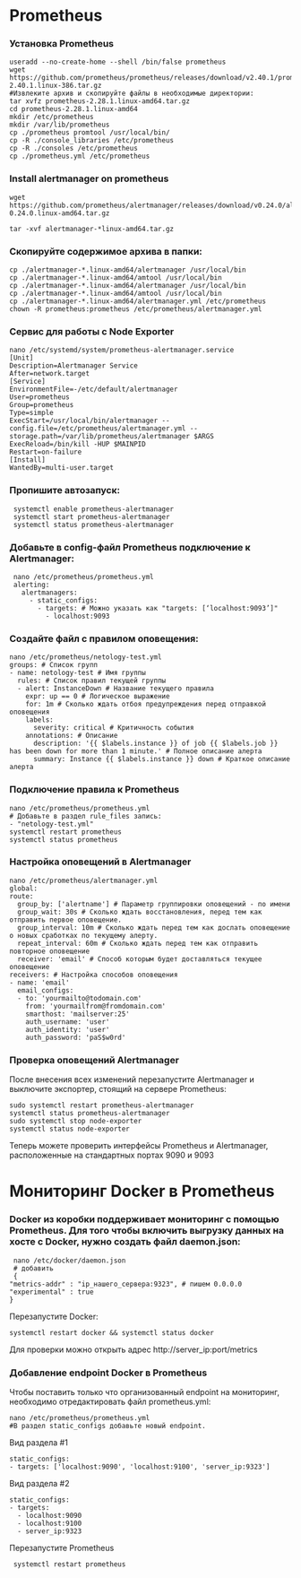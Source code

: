 # Prometheus
### Установка Prometheus
    useradd --no-create-home --shell /bin/false prometheus
    wget 
    https://github.com/prometheus/prometheus/releases/download/v2.40.1/prometheus-2.40.1.linux-386.tar.gz
    #Извлеките архив и скопируйте файлы в необходимые директории:
    tar xvfz prometheus-2.28.1.linux-amd64.tar.gz
    cd prometheus-2.28.1.linux-amd64
    mkdir /etc/prometheus
    mkdir /var/lib/prometheus
    cp ./prometheus promtool /usr/local/bin/
    cp -R ./console_libraries /etc/prometheus
    cp -R ./consoles /etc/prometheus
    cp ./prometheus.yml /etc/prometheus



### Install alertmanager on prometheus 
    wget 
    https://github.com/prometheus/alertmanager/releases/download/v0.24.0/alertmanager-0.24.0.linux-amd64.tar.gz

    tar -xvf alertmanager-*linux-amd64.tar.gz

### Скопируйте содержимое архива в папки:

    cp ./alertmanager-*.linux-amd64/alertmanager /usr/local/bin
    cp ./alertmanager-*.linux-amd64/amtool /usr/local/bin
    cp ./alertmanager-*.linux-amd64/alertmanager /usr/local/bin
    cp ./alertmanager-*.linux-amd64/amtool /usr/local/bin
    cp ./alertmanager-*.linux-amd64/alertmanager.yml /etc/prometheus
    chown -R prometheus:prometheus /etc/prometheus/alertmanager.yml

### Сервис для работы с Node Exporter
    nano /etc/systemd/system/prometheus-alertmanager.service
    [Unit]
    Description=Alertmanager Service
    After=network.target
    [Service]
    EnvironmentFile=-/etc/default/alertmanager
    User=prometheus
    Group=prometheus
    Type=simple
    ExecStart=/usr/local/bin/alertmanager --config.file=/etc/prometheus/alertmanager.yml --storage.path=/var/lib/prometheus/alertmanager $ARGS
    ExecReload=/bin/kill -HUP $MAINPID
    Restart=on-failure
    [Install]
    WantedBy=multi-user.target
### Пропишите автозапуск:
     systemctl enable prometheus-alertmanager
     systemctl start prometheus-alertmanager
     systemctl status prometheus-alertmanager

### Добавьте в сonfig-файл Prometheus подключение к Alertmanager:
     nano /etc/prometheus/prometheus.yml
     alerting:
       alertmanagers:
         - static_configs:
           - targets: # Можно указать как "targets: [‘localhost:9093’]"
             - localhost:9093
### Создайте файл с правилом оповещения:
    nano /etc/prometheus/netology-test.yml
    groups: # Список групп
    - name: netology-test # Имя группы
      rules: # Список правил текущей группы
      - alert: InstanceDown # Название текущего правила
        expr: up == 0 # Логическое выражение
        for: 1m # Сколько ждать отбоя предупреждения перед отправкой оповещения
        labels:
          severity: critical # Критичность события
        annotations: # Описание
          description: '{{ $labels.instance }} of job {{ $labels.job }} has been down for more than 1 minute.' # Полное описание алерта
          summary: Instance {{ $labels.instance }} down # Краткое описание алерта
### Подключение правила к Prometheus
    nano /etc/prometheus/prometheus.yml
    # Добавьте в раздел rule_files запись:
    - "netology-test.yml"
    systemctl restart prometheus
    systemctl status prometheus
### Настройка оповещений в Alertmanager
    nano /etc/prometheus/alertmanager.yml
    global:
    route:
      group_by: ['alertname'] # Параметр группировки оповещений - по имени
      group_wait: 30s # Сколько ждать восстановления, перед тем как отправить первое оповещение.
      group_interval: 10m # Сколько ждать перед тем как дослать оповещение о новых сработках по текущему алерту.
      repeat_interval: 60m # Сколько ждать перед тем как отправить повторное оповещение
      receiver: 'email' # Способ которым будет доставляться текущее оповещение
    receivers: # Настройка способов оповещения
    - name: 'email' 
      email_configs:
      - to: 'yourmailto@todomain.com'
        from: 'yourmailfrom@fromdomain.com'
        smarthost: 'mailserver:25'
        auth_username: 'user'
        auth_identity: 'user'
        auth_password: 'paS$w0rd'
### Проверка оповещений Alertmanager

После внесения всех изменений перезапустите Alertmanager и выключите экспортер, стоящий на сервере Prometheus:

    sudo systemctl restart prometheus-alertmanager
    systemctl status prometheus-alertmanager
    sudo systemctl stop node-exporter
    systemctl status node-exporter
Теперь можете проверить интерфейсы Prometheus и Alertmanager, расположенные на стандартных портах 9090 и 9093

# Мониторинг Docker в Prometheus

### Docker из коробки поддерживает мониторинг с помощью Prometheus. Для того чтобы включить выгрузку данных на хосте с Docker, нужно создать файл daemon.json:
     nano /etc/docker/daemon.json
     # добавить 
     {
    "metrics-addr" : "ip_нашего_сервера:9323", # пишем 0.0.0.0
    "experimental" : true
    }
Перезапустите Docker:

    systemctl restart docker && systemctl status docker
    
  Для проверки можно открыть адрес http://server_ip:port/metrics

### Добавление endpoint Docker в Prometheus
Чтобы поставить только что организованный endpoint на 
мониторинг, необходимо отредактировать файл prometheus.yml:

    nano /etc/prometheus/prometheus.yml
    #В раздел static_configs добавьте новый endpoint. 

Вид раздела #1

    static_configs:
    - targets: ['localhost:9090', 'localhost:9100', 'server_ip:9323']
Вид раздела #2

    static_configs:
    - targets:
      - localhost:9090
      - localhost:9100
      - server_ip:9323
Перезапустите Prometheus

     systemctl restart prometheus      
